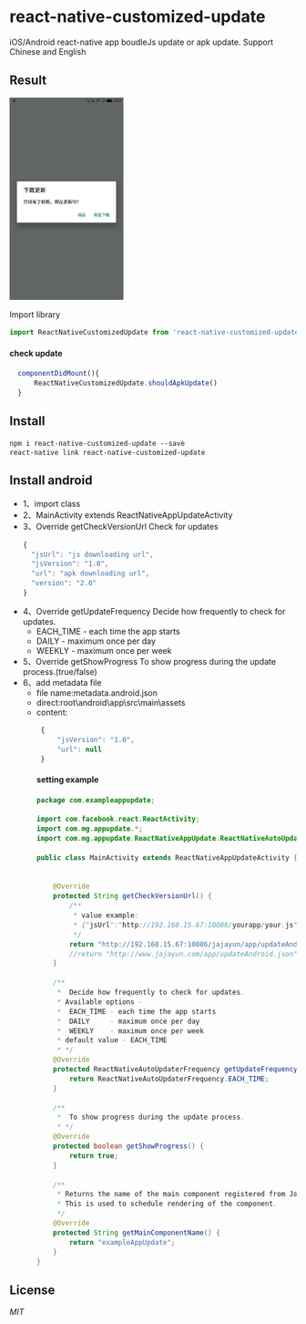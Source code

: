 # react-native-customized-update
iOS/Android 
react-native app boudleJs update or apk update.
Support Chinese and English
## Result
<img width=200 title="update" src="https://github.com/liukefu2050/react-native-customized-update/blob/master/images/1.jpg">


Import library
```javascript
import ReactNativeCustomizedUpdate from 'react-native-customized-update';
```

#### check update

```javascript
  componentDidMount(){
      ReactNativeCustomizedUpdate.shouldApkUpdate()
  }
```

## Install

```
npm i react-native-customized-update --save
react-native link react-native-customized-update
```

## Install android
- 1、import class 
- 2、MainActivity extends ReactNativeAppUpdateActivity
- 3、Override getCheckVersionUrl
   Check for updates
   ```javascript
   {
     "jsUrl": "js downloading url",
     "jsVersion": "1.0",
     "url": "apk downloading url",
     "version": "2.0"
   } 
   ```
- 4、Override getUpdateFrequency
    Decide how frequently to check for updates.
     *  EACH_TIME - each time the app starts
     *  DAILY     - maximum once per day
     *  WEEKLY    - maximum once per week
- 5、Override getShowProgress
    To show progress during the update process.(true/false)
- 6、add metadata file
    *  file name:metadata.android.json
    *  direct:root\android\app\src\main\assets
    *  content:
       ```javascript
        {
            "jsVersion": "1.0",
            "url": null
        }
       ```
       #### setting example
        ```java
        package com.exampleappupdate;
        
        import com.facebook.react.ReactActivity;
        import com.mg.appupdate.*;
        import com.mg.appupdate.ReactNativeAppUpdate.ReactNativeAutoUpdaterFrequency;
        
        public class MainActivity extends ReactNativeAppUpdateActivity {
        
        
            @Override
            protected String getCheckVersionUrl() {
                /**
                 * value example:
                 * {"jsUrl":"http://192.168.15.67:10086/yourapp/your.js","jsVersion":"1.0","url":"http://192.168.15.67:10086/yourapp/your.apk","version":"2.0"}
                 */
                return "http://192.168.15.67:10086/jajayun/app/updateAndroid.json";
                //return "http://www.jajayun.com/app/updateAndroid.json";
            }
        
            /**
             *  Decide how frequently to check for updates.
             * Available options -
             *  EACH_TIME - each time the app starts
             *  DAILY     - maximum once per day
             *  WEEKLY    - maximum once per week
             * default value - EACH_TIME
             * */
            @Override
            protected ReactNativeAutoUpdaterFrequency getUpdateFrequency() {
                return ReactNativeAutoUpdaterFrequency.EACH_TIME;
            }
        
            /**
             *  To show progress during the update process.
             * */
            @Override
            protected boolean getShowProgress() {
                return true;
            }
        
            /**
             * Returns the name of the main component registered from JavaScript.
             * This is used to schedule rendering of the component.
             */
            @Override
            protected String getMainComponentName() {
                return "exampleAppUpdate";
            }
        }
        
        ```

## License
*MIT*
